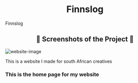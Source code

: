 <h1 align="center"> Finnslog</h1>


<p>Finnslog</p>
<h2 align="center">📸 Screenshots of the Project 📸</h2>
<img src="Capture.png" alt="website-image">
<p>This is a website I made for south African creatives</p>

<h3> This is the home page for my website</h3>
<div align="center"><a href=https://github.com/AliMuuga/FinnsLog-main.git target="_blank"></a></div>

